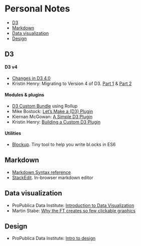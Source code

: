 # Personal Notes

* [D3](#d3)
* [Markdown](#markdown)
* [Data visualization](#data-visualization)
* [Design](#design)


## D3

#### D3 v4
- [Changes in D3 4.0](https://github.com/d3/d3/blob/master/CHANGES.md)
- Kristin Henry: Migrating to Version 4 of D3. [Part 1](https://medium.com/state-of-analytics/migrating-to-version-4-of-d3-part1-6a5e83ce8e31#.ok3uj3jh6) & [Part 2](https://medium.com/@KristinHenry/migrating-to-version-4-of-d3-part-2-modules-packages-and-plugins-b70427552fe4#.7aj6p7d5i)

#### Modules & plugins
- [D3 Custom Bundle](https://bl.ocks.org/mbostock/bb09af4c39c79cffcde4) using Rollup 
- Mike Bostock: [Let’s Make a (D3) Plugin](https://bost.ocks.org/mike/d3-plugin/)
- Kiernan McGowan: [A Simple D3 Plugin](https://537.io/a-simple-d3-plugin/)
- Kristin Henry: [Building a Custom D3 Plugin](https://github.com/KristinHenry/learning-d3.v4/tree/master/tutorial-start-with-plugin-src)

#### Utilities
- [Blockup](https://github.com/gabrielflorit/blockup). Tiny tool to help you write bl.ocks in ES6 


## Markdown

- [Markdown Syntax reference](http://commonmark.org/help/)
- [StackEdit](https://stackedit.io/). In-browser markdown editor


## Data visualization
- ProPublica Data Institute: [Introduction to Data Visualization](https://projects.propublica.org/graphics/images/data-institute/presentations/intro-to-datavis.pdf)
- Martin Stabe: [Why the FT creates so few clickable graphics](https://www.ft.com/content/c62b21c6-7feb-11e6-8e50-8ec15fb462f4)


## Design

- ProPublica Data Institute: [Intro to design](https://propublica.s3.amazonaws.com/projects/datainstitute/lena/designforj/designforj.html)
